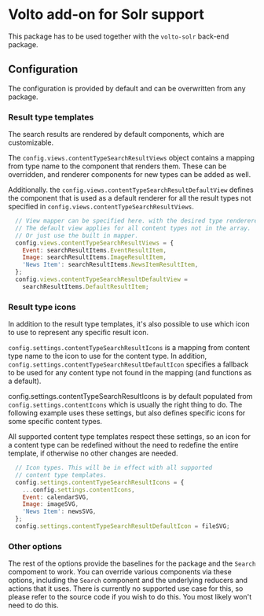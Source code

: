 # Volto add-on for Solr support

This package has to be used together with the `volto-solr` back-end package.

## Configuration

The configuration is provided by default and can be overwritten from any package.


### Result type templates

The search results are rendered by default components, which are customizable.

The `config.views.contentTypeSearchResultViews` object contains a mapping from type name to the component that renders them. These can be overridden, and renderer components for new types can be added as well.

Additionally. the `config.views.contentTypeSearchResultDefaultView` defines the component that is used as a default renderer for all the result types not specified in `config.views.contentTypeSearchResultViews`.

```js
  // View mapper can be specified here. with the desired type rendererers.
  // The default view applies for all content types not in the array.
  // Or just use the built in mapper.
  config.views.contentTypeSearchResultViews = {
    Event: searchResultItems.EventResultItem,
    Image: searchResultItems.ImageResultItem,
    'News Item': searchResultItems.NewsItemResultItem,
  };
  config.views.contentTypeSearchResultDefaultView =
    searchResultItems.DefaultResultItem;
```

### Result type icons

In addition to the result type templates, it's also possible to use which icon to use to represent any specific result icon.

`config.settings.contentTypeSearchResultIcons` is a mapping from content type name to the icon to use for the content type. In addition, `config.settings.contentTypeSearchResultDefaultIcon` specifies a fallback to be used for any content type not found in the mapping (and functions as a default).

config.settings.contentTypeSearchResultIcons is by default populated from `config.settings.contentIcons` which is usually the right thing to do. The following example uses these settings, but also defines specific icons for some specific content types.

All supported content type templates respect these settings, so an icon for a content type can be redefined without the need to redefine the entire template, if otherwise no other changes are needed.

```js
  // Icon types. This will be in effect with all supported
  // content type templates.
  config.settings.contentTypeSearchResultIcons = {
    ...config.settings.contentIcons,
    Event: calendarSVG,
    Image: imageSVG,
    'News Item': newsSVG,
  };
  config.settings.contentTypeSearchResultDefaultIcon = fileSVG;
```

### Other options

The rest of the options provide the baselines for the package and the `Search` compoment to work. You can override various components via these options, including the `Search` component and the underlying reducers and actions that it uses. There is currently no supported use case for this, so please refer to the source code if you wish to do this. You most likely won't need to do this.



